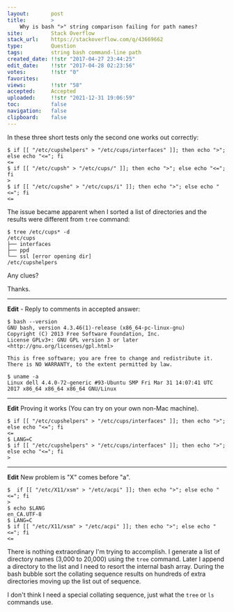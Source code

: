 ```yaml
---
layout:       post
title:        >
    Why is bash ">" string comparison failing for path names?
site:         Stack Overflow
stack_url:    https://stackoverflow.com/q/43669662
type:         Question
tags:         string bash command-line path
created_date: !!str "2017-04-27 23:44:25"
edit_date:    !!str "2017-04-28 02:23:56"
votes:        !!str "0"
favorites:    
views:        !!str "58"
accepted:     Accepted
uploaded:     !!str "2021-12-31 19:06:59"
toc:          false
navigation:   false
clipboard:    false
---
```


In these three short tests only the second one works out correctly:

``` 
$ if [[ "/etc/cupshelpers" > "/etc/cups/interfaces" ]]; then echo ">"; else echo "<="; fi
<=
$ if [[ "/etc/cupsh" > "/etc/cups/" ]]; then echo ">"; else echo "<="; fi
>
$ if [[ "/etc/cupshe" > "/etc/cups/i" ]]; then echo ">"; else echo "<="; fi
<=

```

The issue became apparent when I sorted a list of directories and the results were different from `tree` command:

``` 
$ tree /etc/cups* -d
/etc/cups
├── interfaces
├── ppd
└── ssl [error opening dir]
/etc/cupshelpers

```

Any clues?

Thanks.


----------

**Edit** - Reply to comments in accepted answer:

``` 
$ bash --version
GNU bash, version 4.3.46(1)-release (x86_64-pc-linux-gnu)
Copyright (C) 2013 Free Software Foundation, Inc.
License GPLv3+: GNU GPL version 3 or later <http://gnu.org/licenses/gpl.html>

This is free software; you are free to change and redistribute it.
There is NO WARRANTY, to the extent permitted by law.

$ uname -a
Linux dell 4.4.0-72-generic #93-Ubuntu SMP Fri Mar 31 14:07:41 UTC 2017 x86_64 x86_64 x86_64 GNU/Linux

```


----------

**Edit** Proving it works (You can try on your own non-Mac machine).

``` 
$ if [[ "/etc/cupshelpers" > "/etc/cups/interfaces" ]]; then echo ">"; else echo "<="; fi
<=
$ LANG=C
$ if [[ "/etc/cupshelpers" > "/etc/cups/interfaces" ]]; then echo ">"; else echo "<="; fi
>

```


----------

**Edit** New problem is "X" comes before "a".

``` 
$  if [[ "/etc/X11/xsm" > "/etc/acpi" ]]; then echo ">"; else echo "<="; fi
>
$ echo $LANG
en_CA.UTF-8
$ LANG=C
$ if [[ "/etc/X11/xsm" > "/etc/acpi" ]]; then echo ">"; else echo "<="; fi
<=

```

There is nothing extraordinary I'm trying to accomplish. I generate a list of directory names (3,000 to 20,000) using the `tree` command. Later I append a directory to the list and I need to resort the internal bash array. During the bash bubble sort the collating sequence results on hundreds of extra directories moving up the list out of sequence.

I don't think I need a special collating sequence, just what the `tree` or `ls` commands use.
